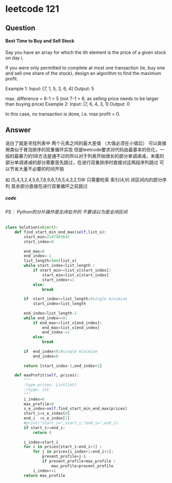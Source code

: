 # leetcode 121
## Question
#### Best Time to Buy and Sell Stock
Say you have an array for which the ith element is the price of a given stock on day i.

If you were only permitted to complete at most one transaction (ie, buy one and sell one share of the stock), design an algorithm to find the maximum profit.

Example 1:
Input: [7, 1, 5, 3, 6, 4]
Output: 5

max. difference = 6-1 = 5 (not 7-1 = 6, as selling price needs to be larger than buying price)
Example 2:
Input: [7, 6, 4, 3, 1]
Output: 0

In this case, no transaction is done, i.e. max profit = 0.
## Answer
说白了就是寻找列表中 两个元素之间的最大差值 （大值必须在小值后）
可以直接用类似于冒泡排序的双重循环实现
但是leetcode要求对代码由最基本的优化，一般的最暴力的SB方法是通不过的所以对于列表开始很长的部分单调递减，末尾的部分单调递减的部分需要首先跳过，在进行双重排序时直接对这两段序列跳过 可以节省大量不必要的时间开销

如 
[5,4,3,2,4,5,6,7,8,9,8,7,6,5,4,3,2,1]中
只需要检索 索引[4,9] 闭区间内的部分序列 其余部分直接在进行双重循环之前跳过



##### code
###### PS： Python的分片操作是左闭右开的 不要误以为是全闭区间
```Python
class Solution(object):
    def find_start_min_end_max(self,list_x):
        start_min=2147483647
        start_index=0
        
        end_max=0
        end_index=-1
        list_length=len(list_x) 
        while start_index<list_length :
            if start_min>=list_x[start_index]:
                start_min=list_x[start_index]
                start_index+=1
            else:
                break
                
        if  start_index>=list_length:#single minimize
            start_index=list_length
        
        end_index=list_length-1   
        while end_index>=0:
            if end_max<=list_x[end_index]:
                end_max=list_x[end_index]
                end_index-=1
            else:
                break
            
        if  end_index<0:#single minimize
            end_index=0
            
        return [start_index-1,end_index+1]
        
    def maxProfit(self, prices):
        """
        :type prices: List[int]
        :rtype: int
        """
        i_index=0
        max_profile=0
        s_e_index=self.find_start_min_end_max(prices)
        start_i=s_e_index[0] 
        end_i  =s_e_index[1]
        #print("start_i=",start_i,"end_i=",end_i)
        if start_i>=end_i:
            return 0       
        
        i_index=start_i
        for i in prices[start_i:end_i+1] :
            for j in prices[i_index+1:end_i+1]:
                present_profile=j-i
                if present_profile>max_profile :
                    max_profile=present_profile
            i_index+=1        
        return max_profile
```
